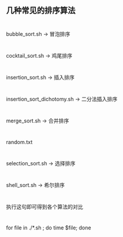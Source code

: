 ## 几种常见的排序算法
# 
bubble_sort.sh 					-> 冒泡排序
# 
cocktail_sort.sh 				-> 鸡尾排序
# 
insertion_sort.sh				-> 插入排序
# 
insertion_sort_dichotomy.sh		-> 二分法插入排序
# 
merge_sort.sh					-> 合并排序
# 
random.txt			
# 
selection_sort.sh				-> 选择排序
# 
shell_sort.sh					-> 希尔排序
# 
执行这句即可得到各个算法的对比
# 
for file in ./*.sh ; do time $file; done
